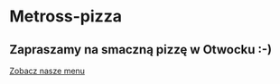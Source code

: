 # Metross-pizza

## Zapraszamy na smaczną pizzę w Otwocku :-)

[Zobacz nasze menu](https://aniamo.github.io/Metross-pizza/)
